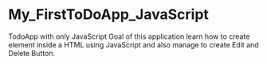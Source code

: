 # My_FirstToDoApp_JavaScript
TodoApp with only JavaScript
Goal of this application learn how to create element inside a HTML using JavaScript
and also manage to create Edit and Delete Button.
